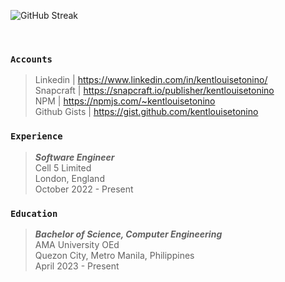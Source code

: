 ![GitHub Streak](https://github-readme-streak-stats-rosy.vercel.app?user=kentlouisetonino&theme=shadow-green&hide_border=true&border_radius=7.1&card_width=846&hide_current_streak=true)

<br />

### `Accounts`
> Linkedin | https://www.linkedin.com/in/kentlouisetonino/ <br />
> Snapcraft | https://snapcraft.io/publisher/kentlouisetonino <br />
> NPM | https://npmjs.com/~kentlouisetonino <br />
> Github Gists | https://gist.github.com/kentlouisetonino

### `Experience`
> _**Software Engineer**_ <br />
> Cell 5 Limited <br />
> London, England <br />
> October 2022 - Present

### `Education`
> _**Bachelor of Science, Computer Engineering**_ <br />
> AMA University OEd <br />
> Quezon City, Metro Manila, Philippines <br />
> April 2023 - Present
